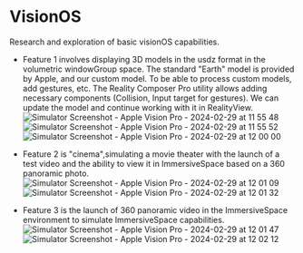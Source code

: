# VisionOS
Research and exploration of basic visionOS capabilities.

- Feature 1 involves displaying 3D models in the usdz format in the volumetric windowGroup space.
The standard "Earth" model is provided by Apple, and our custom model.
To be able to process custom models, add gestures, etc.
The Reality Composer Pro utility allows adding necessary components (Collision, Input target for gestures). We can update the model and continue working with it in RealityView.
![Simulator Screenshot - Apple Vision Pro - 2024-02-29 at 11 55 48](https://github.com/vlaskos/SampleVisionOS/assets/11546672/228e8730-25e0-4b65-a865-f2adecc9d7ec)
![Simulator Screenshot - Apple Vision Pro - 2024-02-29 at 11 55 52](https://github.com/vlaskos/SampleVisionOS/assets/11546672/a8742592-33ad-4aec-b9d0-8f289c603f25)
![Simulator Screenshot - Apple Vision Pro - 2024-02-29 at 12 00 00](https://github.com/vlaskos/SampleVisionOS/assets/11546672/ad7e53be-d20c-4656-ac9b-22bc441eadc8)

- Feature 2 is "cinema",simulating a movie theater with the launch of a test video and the ability to view it in ImmersiveSpace based on a 360 panoramic photo.
![Simulator Screenshot - Apple Vision Pro - 2024-02-29 at 12 01 09](https://github.com/vlaskos/SampleVisionOS/assets/11546672/f38d8985-eb1d-4e46-b4c3-1ea5b3ce5f82)
![Simulator Screenshot - Apple Vision Pro - 2024-02-29 at 12 01 32](https://github.com/vlaskos/SampleVisionOS/assets/11546672/e1831ebf-0c9a-4396-936f-9ff53f3b04f5)


- Feature 3 is the launch of 360 panoramic video in the ImmersiveSpace environment to simulate ImmersiveSpace capabilities.
![Simulator Screenshot - Apple Vision Pro - 2024-02-29 at 12 01 47](https://github.com/vlaskos/SampleVisionOS/assets/11546672/71cbb18f-7ea5-433f-880a-5daecb7223d1)
![Simulator Screenshot - Apple Vision Pro - 2024-02-29 at 12 02 12](https://github.com/vlaskos/SampleVisionOS/assets/11546672/0c00b5a4-7576-4af8-bd1f-cf18fac1abe4)
